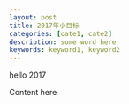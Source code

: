```yaml
---
layout: post
title: 2017年小目标
categories: [cate1, cate2]
description: some word here
keywords: keyword1, keyword2
---
```


hello 2017

Content here
